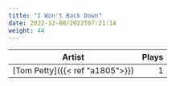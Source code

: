 ```yaml
---
title: "I Won't Back Down"
date: 2022-12-08/2022T07:21:14
weight: 44
---
```




 Artist | Plays 
----- | -----:
[Tom Petty]({{< ref "a1805">}}) | 1
